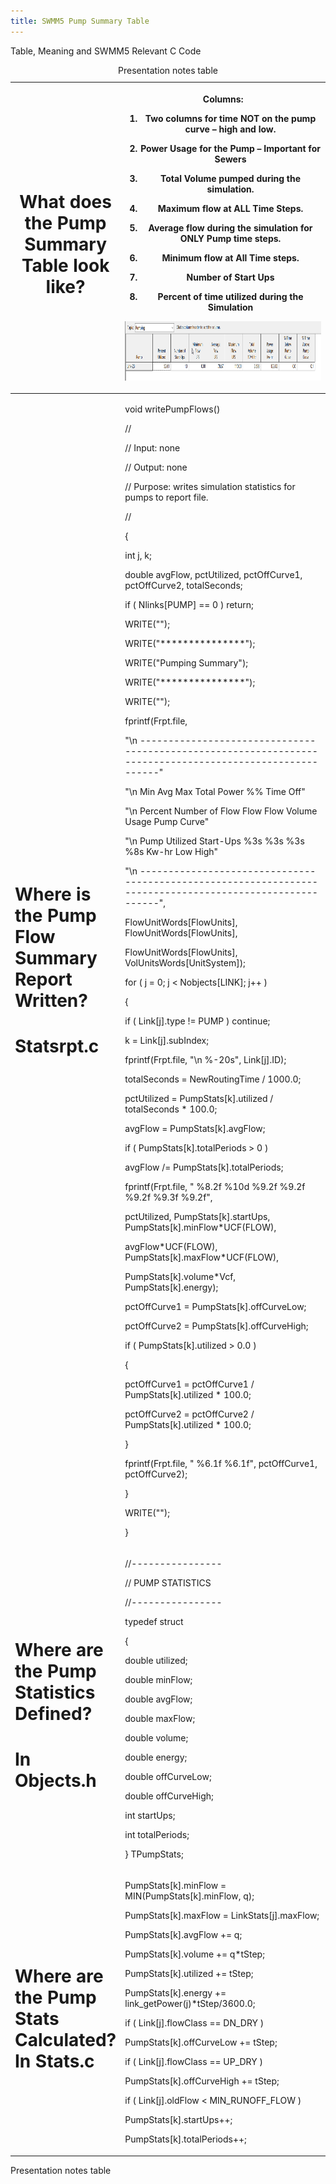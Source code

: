 ```yaml
---
title: SWMM5 Pump Summary Table
---
```


Table, Meaning and SWMM5 Relevant C Code

<table>
<caption>Presentation notes table</caption>
<colgroup>
<col style="width: 18%" />
<col style="width: 81%" />
</colgroup>
<thead>
<tr class="header">
<th><h1 id="what-does-the-pump-summary-table-look-like">What does the Pump Summary Table look like?</h1></th>
<th><p>Columns:</p>
<ol type="1">
<li><p>Two columns for time NOT on the pump curve – high and low.</p></li>
<li><p>Power Usage for the Pump – Important for Sewers</p></li>
<li><p>Total Volume pumped during the simulation.</p></li>
<li><p>Maximum flow at ALL Time Steps.</p></li>
<li><p>Average flow during the simulation for ONLY Pump time steps.</p></li>
<li><p>Minimum flow at All Time steps.</p></li>
<li><p>Number of Start Ups</p></li>
<li><p>Percent of time utilized during the Simulation</p></li>
</ol>
<p><img src="./media/image1.png" style="width:5.32914in;height:0.98975in" /></p></th>
</tr>
</thead>
<tbody>
<tr class="odd">
<td><h1 id="where-is-the-pump-flow-summary-report-written">Where is the Pump Flow Summary Report Written? </h1>
<h1 id="section"></h1>
<h1 id="statsrpt.c">Statsrpt.c</h1>
<h1 id="section-1"></h1></td>
<td><p>void writePumpFlows()</p>
<p>//</p>
<p>// Input: none</p>
<p>// Output: none</p>
<p>// Purpose: writes simulation statistics for pumps to report file.</p>
<p>//</p>
<p>{</p>
<p>int j, k;</p>
<p>double avgFlow, pctUtilized, pctOffCurve1, pctOffCurve2, totalSeconds;</p>
<p>if ( Nlinks[PUMP] == 0 ) return;</p>
<p>WRITE("");</p>
<p>WRITE("***************");</p>
<p>WRITE("Pumping Summary");</p>
<p>WRITE("***************");</p>
<p>WRITE("");</p>
<p>fprintf(Frpt.file,</p>
<p>"\n ---------------------------------------------------------------------------------------------------------"</p>
<p>"\n Min Avg Max Total Power %% Time Off"</p>
<p>"\n Percent Number of Flow Flow Flow Volume Usage Pump Curve"</p>
<p>"\n Pump Utilized Start-Ups %3s %3s %3s %8s Kw-hr Low High"</p>
<p>"\n ---------------------------------------------------------------------------------------------------------",</p>
<p>FlowUnitWords[FlowUnits], FlowUnitWords[FlowUnits],</p>
<p>FlowUnitWords[FlowUnits], VolUnitsWords[UnitSystem]);</p>
<p>for ( j = 0; j &lt; Nobjects[LINK]; j++ )</p>
<p>{</p>
<p>if ( Link[j].type != PUMP ) continue;</p>
<p>k = Link[j].subIndex;</p>
<p>fprintf(Frpt.file, "\n %-20s", Link[j].ID);</p>
<p>totalSeconds = NewRoutingTime / 1000.0;</p>
<p>pctUtilized = PumpStats[k].utilized / totalSeconds * 100.0;</p>
<p>avgFlow = PumpStats[k].avgFlow;</p>
<p>if ( PumpStats[k].totalPeriods &gt; 0 )</p>
<p>avgFlow /= PumpStats[k].totalPeriods;</p>
<p>fprintf(Frpt.file, " %8.2f %10d %9.2f %9.2f %9.2f %9.3f %9.2f",</p>
<p>pctUtilized, PumpStats[k].startUps, PumpStats[k].minFlow*UCF(FLOW),</p>
<p>avgFlow*UCF(FLOW), PumpStats[k].maxFlow*UCF(FLOW),</p>
<p>PumpStats[k].volume*Vcf, PumpStats[k].energy);</p>
<p>pctOffCurve1 = PumpStats[k].offCurveLow;</p>
<p>pctOffCurve2 = PumpStats[k].offCurveHigh;</p>
<p>if ( PumpStats[k].utilized &gt; 0.0 )</p>
<p>{</p>
<p>pctOffCurve1 = pctOffCurve1 / PumpStats[k].utilized * 100.0;</p>
<p>pctOffCurve2 = pctOffCurve2 / PumpStats[k].utilized * 100.0;</p>
<p>}</p>
<p>fprintf(Frpt.file, " %6.1f %6.1f", pctOffCurve1, pctOffCurve2);</p>
<p>}</p>
<p>WRITE("");</p>
<p>}</p></td>
</tr>
<tr class="even">
<td><h1 id="where-are-the-pump-statistics-defined">Where are the Pump Statistics Defined? </h1>
<h1 id="section-2"></h1>
<h1 id="in-objects.h">In Objects.h</h1></td>
<td><p>//----------------</p>
<p>// PUMP STATISTICS</p>
<p>//----------------</p>
<p>typedef struct</p>
<p>{</p>
<p>double utilized;</p>
<p>double minFlow;</p>
<p>double avgFlow;</p>
<p>double maxFlow;</p>
<p>double volume;</p>
<p>double energy;</p>
<p>double offCurveLow;</p>
<p>double offCurveHigh;</p>
<p>int startUps;</p>
<p>int totalPeriods;</p>
<p>} TPumpStats;</p></td>
</tr>
<tr class="odd">
<td><h1 id="where-are-the-pump-stats-calculated-in-stats.c">Where are the Pump Stats Calculated? In Stats.c</h1></td>
<td><p>PumpStats[k].minFlow = MIN(PumpStats[k].minFlow, q);</p>
<p>PumpStats[k].maxFlow = LinkStats[j].maxFlow;</p>
<p>PumpStats[k].avgFlow += q;</p>
<p>PumpStats[k].volume += q*tStep;</p>
<p>PumpStats[k].utilized += tStep;</p>
<p>PumpStats[k].energy += link_getPower(j)*tStep/3600.0;</p>
<p>if ( Link[j].flowClass == DN_DRY )</p>
<p>PumpStats[k].offCurveLow += tStep;</p>
<p>if ( Link[j].flowClass == UP_DRY )</p>
<p>PumpStats[k].offCurveHigh += tStep;</p>
<p>if ( Link[j].oldFlow &lt; MIN_RUNOFF_FLOW )</p>
<p>PumpStats[k].startUps++;</p>
<p>PumpStats[k].totalPeriods++;</p></td>
</tr>
</tbody>
</table>

Presentation notes table
